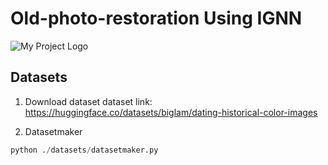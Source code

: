 # Old-photo-restoration Using IGNN

![My Project Logo](images/logo.png)

## Datasets

1. Download dataset
dataset link: https://huggingface.co/datasets/biglam/dating-historical-color-images

2. Datasetmaker
```python
python ./datasets/datasetmaker.py
```


